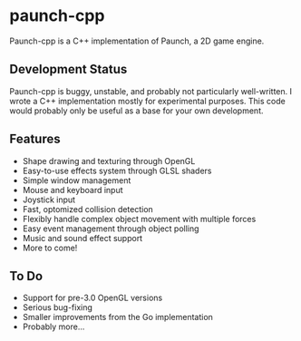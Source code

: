 paunch-cpp
======

Paunch-cpp is a C++ implementation of Paunch, a 2D game engine.

Development Status
------------------
Paunch-cpp is buggy, unstable, and probably not particularly well-written. I
wrote a C++ implementation mostly for experimental purposes. This code would
probably only be useful as a base for your own development.

Features
--------
- Shape drawing and texturing through OpenGL
- Easy-to-use effects system through GLSL shaders
- Simple window management
- Mouse and keyboard input
- Joystick input
- Fast, optomized collision detection
- Flexibly handle complex object movement with multiple forces
- Easy event management through object polling
- Music and sound effect support
- More to come!

To Do
-----
- Support for pre-3.0 OpenGL versions
- Serious bug-fixing
- Smaller improvements from the Go implementation
- Probably more...